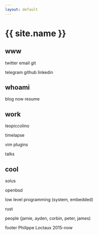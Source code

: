 ```yaml
---
layout: default
---
```


# {{ site.name }}

## www

twitter email git

telegram github linkedin

## whoami

blog now resume

## work

leopiccolino

timelapse

vim plugins

talks

## cool

solus

openbsd

low level programming (system, embedded)

rust

people (jamie, ayden, corbin, peter, james)

footer Philippe Loctaux 2015-now
